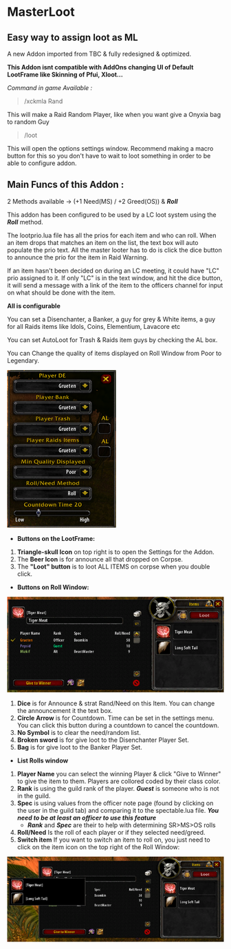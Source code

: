 # MasterLoot

## Easy way to assign loot as ML

A new Addon imported from TBC & fully redesigned & optimized.

**This  Addon isnt compatible with AddOns changing UI of Default LootFrame like Skinning of Pfui, Xloot...**


*Command in game Available :*
> /xckmla Rand

This will make a Raid Random Player, like when you want give a Onyxia bag to random Guy

> /loot

This will open the options settings window. Recommend making a macro button for this so you don't have to wait to loot something in order to be able to configure addon. 

## Main Funcs of this Addon :

2 Methods available -> (+1 Need(MS) / +2 Greed(OS)) & ***Roll***

This addon has been configured to be used by a LC loot system using the ***Roll*** method. 

The lootprio.lua file has all the prios for each item and who can roll. When an item drops that matches an item on the list, the text box will auto populate the prio text. All the master looter has to do is click the dice button to announce the prio for the item in Raid Warning. 

If an item hasn't been decided on during an LC meeting, it could have "LC" prio assigned to it. If only "LC" is in the text window, and hit the dice button, it will send a message with a link of the item to the officers channel for input on what should be done with the item. 

**All is configurable**<br />

You can set a Disenchanter, a Banker, a guy for grey & White items, a guy for all Raids items like Idols, Coins, Elementium, Lavacore etc

You can set AutoLoot for Trash & Raids item guys by checking the AL box.

You can Change the quality of items displayed on Roll Window from Poor to Legendary.

![Screenshot](img/options.png)

- **Buttons on the LootFrame:**

1. **Triangle-skull Icon** on top right is to open the Settings for the Addon.
2. The **Beer Icon** is for announce all that dropped on Corpse.
3. The **"Loot" button** is to loot ALL ITEMS on corpse when you double click.

- **Buttons on Roll Window:**

![Screenshot](img/list.png)

1. **Dice** is for Announce & strat Rand/Need on this Item. You can change the announcement it the text box. 
2. **Circle Arrow** is for Countdown. Time can be set in the settings menu. You can click this button during a countdown to cancel the countdown.
3. **No Symbol** is to clear the need/random list.
4. **Broken sword** is for give loot to the Disenchanter Player Set.
5. **Bag** is for give loot to the Banker Player Set.

- **List Rolls window**

1. **Player Name** you can select the winning Player & click "Give to Winner" to give the item to them. Players are collored coded by their class color. 
2. **Rank** is using the guild rank of the player. ***Guest*** is someone who is not in the guild. 
3. **Spec** is using values from the officer note page (found by clicking on the user in the guild tab) and comparing it to the spectable.lua file. ***You need to be at least an officer to use this feature***
    - ***Rank*** and ***Spec*** are their to help with determining SR>MS>OS rolls
4. **Roll/Need** Is the roll of each player or if they selected need/greed.
5. **Switch item** If you want to switch an item to roll on, you just need to click on the item icon on the top right of the Roll Window:

![Screenshot](img/select.png)